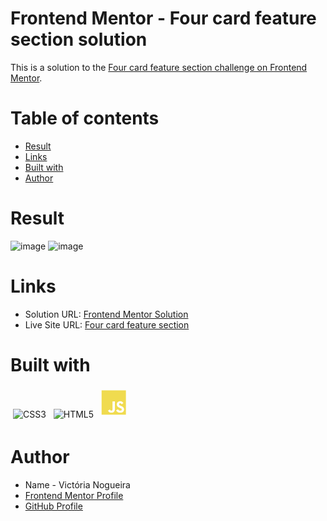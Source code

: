 # Frontend Mentor - Four card feature section solution

This is a solution to the [Four card feature section challenge on Frontend Mentor](https://www.frontendmentor.io/challenges/four-card-feature-section-weK1eFYK).

# Table of contents

- [Result](#result)
- [Links](#links)
- [Built with](#built-with)
- [Author](#author)

# Result

![image](https://github.com/victoriamnx/Four-Card-Feature-Section/assets/96449803/5b05c107-3760-4cf0-b8e9-9341a43dfeab)
![image](https://github.com/victoriamnx/Four-Card-Feature-Section/assets/96449803/c6592f00-e33c-4d5a-bcc1-33857d6aadfe)

# Links

- Solution URL: [Frontend Mentor Solution](https://www.frontendmentor.io/solutions/four-card-feature-section-d6cOZ0DwX0)
- Live Site URL: [Four card feature section](https://victoriamnx.github.io/Four-Card-Feature-Section/)

# Built with

<img src="https://i.ibb.co/bLF1P6n/css-3.png" alt="CSS3" height="40" style="vertical-align:down; margin:4px"></a>
<img src="https://i.ibb.co/Ch4SDLV/html-1.png" alt="HTML5" height="40" style="vertical-align:down; margin:4px"></a>
<img src="https://raw.githubusercontent.com/devicons/devicon/master/icons/javascript/javascript-plain.svg" alt="JavaScript" height="40" style="vertical-align:down; margin:4px">

# Author

- Name - Victória Nogueira
- [Frontend Mentor Profile](https://www.frontendmentor.io/profile/victoriamnx)
- [GitHub Profile](https://github.com/victoriamnx)
